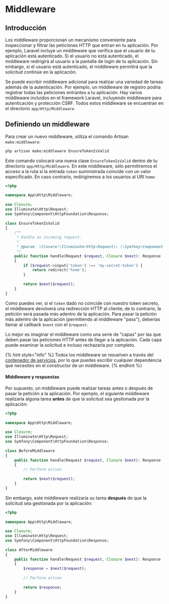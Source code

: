 # Middleware

## Introducción

Los middleware proporcionan un mecanismo conveniente para inspeccionar y filtrar las peticiones HTTP que entran en tu aplicación. Por ejemplo, Laravel incluye un middleware que verifica que el usuario de tu aplicación está autenticado. Si el usuario no está autenticado, el middleware redirigirá al usuario a la pantalla de login de tu aplicación. Sin embargo, si el usuario está autenticado, el middleware permitirá que la solicitud continúe en la aplicación.

Se puede escribir middleware adicional para realizar una variedad de tareas además de la autenticación. Por ejemplo, un middleware de registro podría registrar todas las peticiones entrantes a tu aplicación. Hay varios middleware incluidos en el framework Laravel, incluyendo middleware para autenticación y protección CSRF. Todos estos middleware se encuentran en el directorio `app/Http/Middleware`.

## Definiendo un middleware

Para crear un nuevo middleware, utiliza el comando Artisan `make:middleware`:

```sh
php artisan make:middleware EnsureTokenIsValid
```

Este comando colocará una nueva clase `EnsureTokenIsValid` dentro de tu directorio `app/Http/Middleware`. En este middleware, sólo permitiremos el acceso a la ruta si la entrada `token` suministrada coincide con un valor especificado. En caso contrario, redirigiremos a los usuarios al URI `home`:

```php
<?php
 
namespace App\Http\Middleware;
 
use Closure;
use Illuminate\Http\Request;
use Symfony\Component\HttpFoundation\Response;
 
class EnsureTokenIsValid
{
    /**
     * Handle an incoming request.
     *
     * @param  \Closure(\Illuminate\Http\Request): (\Symfony\Component\HttpFoundation\Response)  $next
     */
    public function handle(Request $request, Closure $next): Response
    {
        if ($request->input('token') !== 'my-secret-token') {
            return redirect('home');
        }
 
        return $next($request);
    }
}
```

Como puedes ver, si el `token` dado no coincide con nuestro token secreto, el middleware devolverá una redirección HTTP al cliente; de lo contrario, la petición será pasada más adentro de la aplicación. Para pasar la petición más adentro de la aplicación (permitiendo al middleware "pass"), deberías llamar al callback `$next` con el `$request`.

Lo mejor es imaginar el middleware como una serie de "capas" por las que deben pasar las peticiones HTTP antes de llegar a la aplicación. Cada capa puede examinar la solicitud e incluso rechazarla por completo.

{% hint style="info" %}
Todos los middleware se resuelven a través del [contenedor de servicios](https://laravel.com/docs/10.x/container), por lo que puedes escribir cualquier dependencia que necesites en el constructor de un middleware.
{% endhint %}

#### Middleware y respuestas

Por supuesto, un middleware puede realizar tareas antes o después de pasar la petición a la aplicación. Por ejemplo, el siguiente middleware realizaría alguna tarea **antes** de que la solicitud sea gestionada por la aplicación:

```php
<?php
 
namespace App\Http\Middleware;
 
use Closure;
use Illuminate\Http\Request;
use Symfony\Component\HttpFoundation\Response;
 
class BeforeMiddleware
{
    public function handle(Request $request, Closure $next): Response
    {
        // Perform action
 
        return $next($request);
    }
}
```

Sin embargo, este middleware realizaría su tarea **después** de que la solicitud sea gestionada por la aplicación:

```php
<?php
 
namespace App\Http\Middleware;
 
use Closure;
use Illuminate\Http\Request;
use Symfony\Component\HttpFoundation\Response;
 
class AfterMiddleware
{
    public function handle(Request $request, Closure $next): Response
    {
        $response = $next($request);
 
        // Perform action
 
        return $response;
    }
}
```

